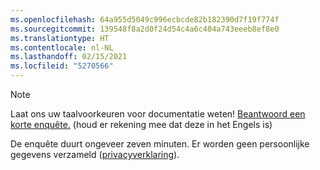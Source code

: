 ```yaml
---
ms.openlocfilehash: 64a955d5049c996ecbcde82b182390d7f19f774f
ms.sourcegitcommit: 139548f8a2d0f24d54c4a6c404a743eeeb8ef8e0
ms.translationtype: HT
ms.contentlocale: nl-NL
ms.lasthandoff: 02/15/2021
ms.locfileid: "5270566"
---
```

> [!NOTE]
>Laat ons uw taalvoorkeuren voor documentatie weten! [Beantwoord een korte enquête.](https://aka.ms/BAG_Docs_Language_Survey) (houd er rekening mee dat deze in het Engels is)
>
>De enquête duurt ongeveer zeven minuten. Er worden geen persoonlijke gegevens verzameld ([privacyverklaring](https://go.microsoft.com/fwlink/?LinkId=521839)).
